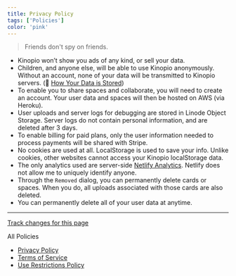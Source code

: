```yaml
---
title: Privacy Policy
tags: ['Policies']
color: 'pink'
---
```


> Friends don't spy on friends.

- Kinopio won’t show you ads of any kind, or sell your data.
- Children, and anyone else, will be able to use Kinopio anonymously. Without an account, none of your data will be transmitted to Kinopio servers. (👀 [How Your Data is Stored](/posts/how-your-data-is-stored/))
- To enable you to share spaces and collaborate, you will need to create an account. Your user data and spaces will then be hosted on AWS (via Heroku).
- User uploads and server logs for debugging are stored in Linode Object Storage. Server logs do not contain personal information, and are deleted after 3 days.
- To enable billing for paid plans, only the user information needed to process payments will be shared with Stripe.
- No cookies are used at all. LocalStorage is used to save your info. Unlike cookies, other websites cannot access your Kinopio localStorage data.
- The only analytics used are server-side [Netlify Analytics](https://www.netlify.com/products/analytics/). Netlify does not allow me to uniquely identify anyone.
- Through the `Removed` dialog, you can permanently delete cards or spaces. When you do, all uploads associated with those cards are also deleted.
- You can permanently delete all of your user data at anytime.

---

[Track changes for this page](https://github.com/kinopio-club/kinopio-help/blob/master/posts/privacy-policy.md)

All Policies
- [Privacy Policy](/posts/privacy-policy/)
- [Terms of Service](/posts/terms-of-service/)
- [Use Restrictions Policy](/posts/use-restrictions-policy/)
